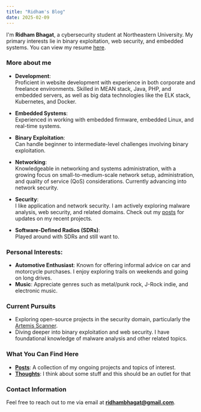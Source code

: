 ```yaml
---
title: "Ridham's Blog"
date: 2025-02-09
---
```

I'm **Ridham Bhagat**, a cybersecurity student at Northeastern University. My primary interests lie in binary exploitation, web security, and embedded systems. You can view my resume [here](/static/CV_RIDHAM.pdf).

### **More about me**

- **Development**:  
  Proficient in website development with experience in both corporate and freelance environments. Skilled in MEAN stack, Java, PHP, and embedded servers, as well as big data technologies like the ELK stack, Kubernetes, and Docker.

- **Embedded Systems**:  
  Experienced in working with embedded firmware, embedded Linux, and real-time systems.

- **Binary Exploitation**:  
  Can handle beginner to intermediate-level challenges involving binary exploitation. 

- **Networking**:  
  Knowledgeable in networking and systems administration, with a growing focus on small-to-medium-scale network setup, administration, and quality of service (QoS) considerations. Currently advancing into network security.

- **Security**:  
  I like application and network security. I am actively exploring malware analysis, web security, and related domains. Check out my [posts](/posts/) for updates on my recent projects.

- **Software-Defined Radios (SDRs)**:  
    Played around with SDRs and still want to.

### **Personal Interests**:  
  - **Automotive Enthusiast**: Known for offering informal advice on car and motorcycle purchases. I enjoy exploring trails on weekends and going on long drives.  
  - **Music**: Appreciate genres such as metal/punk rock, J-Rock indie, and electronic music.



### **Current Pursuits**

- Exploring open-source projects in the security domain, particularly the [Artemis Scanner](https://github.com/CERT-Polska/Artemis).  
- Diving deeper into binary exploitation and web security. I have foundational knowledge of malware analysis and other related topics.



### **What You Can Find Here**

- **[Posts](/posts/)**: A collection of my ongoing projects and topics of interest.  
- **[Thoughts](/thoughts/)**: I think about some stuff and this should be an outlet for that


### **Contact Information**
Feel free to reach out to me via email at **ridhambhagat@gmail.com**.


